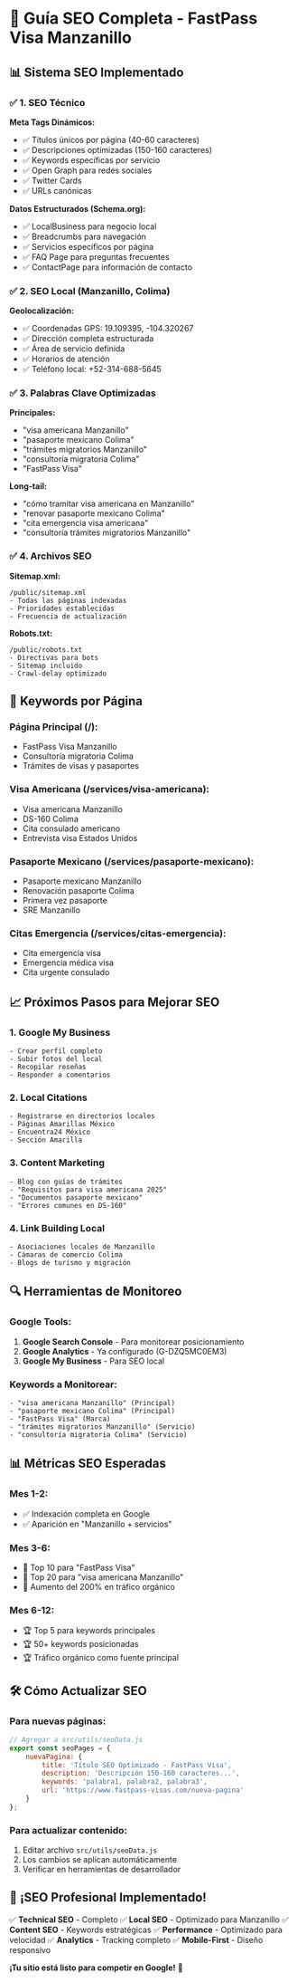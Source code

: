# 🚀 Guía SEO Completa - FastPass Visa Manzanillo

## 📊 **Sistema SEO Implementado**

### ✅ **1. SEO Técnico**

**Meta Tags Dinámicos:**
- ✅ Títulos únicos por página (40-60 caracteres)
- ✅ Descripciones optimizadas (150-160 caracteres)
- ✅ Keywords específicas por servicio
- ✅ Open Graph para redes sociales
- ✅ Twitter Cards
- ✅ URLs canónicas

**Datos Estructurados (Schema.org):**
- ✅ LocalBusiness para negocio local
- ✅ Breadcrumbs para navegación
- ✅ Servicios específicos por página
- ✅ FAQ Page para preguntas frecuentes
- ✅ ContactPage para información de contacto

### ✅ **2. SEO Local (Manzanillo, Colima)**

**Geolocalización:**
- ✅ Coordenadas GPS: 19.109395, -104.320267
- ✅ Dirección completa estructurada
- ✅ Área de servicio definida
- ✅ Horarios de atención
- ✅ Teléfono local: +52-314-688-5645

### ✅ **3. Palabras Clave Optimizadas**

**Principales:**
- "visa americana Manzanillo"
- "pasaporte mexicano Colima"
- "trámites migratorios Manzanillo"
- "consultoría migratoria Colima"
- "FastPass Visa"

**Long-tail:**
- "cómo tramitar visa americana en Manzanillo"
- "renovar pasaporte mexicano Colima"
- "cita emergencia visa americana"
- "consultoría trámites migratorios Manzanillo"

### ✅ **4. Archivos SEO**

**Sitemap.xml:**
```
/public/sitemap.xml
- Todas las páginas indexadas
- Prioridades establecidas
- Frecuencia de actualización
```

**Robots.txt:**
```
/public/robots.txt
- Directivas para bots
- Sitemap incluido
- Crawl-delay optimizado
```

## 🎯 **Keywords por Página**

### **Página Principal (/):**
- FastPass Visa Manzanillo
- Consultoría migratoria Colima
- Trámites de visas y pasaportes

### **Visa Americana (/services/visa-americana):**
- Visa americana Manzanillo
- DS-160 Colima
- Cita consulado americano
- Entrevista visa Estados Unidos

### **Pasaporte Mexicano (/services/pasaporte-mexicano):**
- Pasaporte mexicano Manzanillo
- Renovación pasaporte Colima
- Primera vez pasaporte
- SRE Manzanillo

### **Citas Emergencia (/services/citas-emergencia):**
- Cita emergencia visa
- Emergencia médica visa
- Cita urgente consulado

## 📈 **Próximos Pasos para Mejorar SEO**

### **1. Google My Business**
```
- Crear perfil completo
- Subir fotos del local
- Recopilar reseñas
- Responder a comentarios
```

### **2. Local Citations**
```
- Registrarse en directorios locales
- Páginas Amarillas México
- Encuentra24 México
- Sección Amarilla
```

### **3. Content Marketing**
```
- Blog con guías de trámites
- "Requisitos para visa americana 2025"
- "Documentos pasaporte mexicano"
- "Errores comunes en DS-160"
```

### **4. Link Building Local**
```
- Asociaciones locales de Manzanillo
- Cámaras de comercio Colima
- Blogs de turismo y migración
```

## 🔍 **Herramientas de Monitoreo**

### **Google Tools:**
1. **Google Search Console** - Para monitorear posicionamiento
2. **Google Analytics** - Ya configurado (G-DZQ5MC0EM3)
3. **Google My Business** - Para SEO local

### **Keywords a Monitorear:**
```
- "visa americana Manzanillo" (Principal)
- "pasaporte mexicano Colima" (Principal)
- "FastPass Visa" (Marca)
- "trámites migratorios Manzanillo" (Servicio)
- "consultoría migratoria Colima" (Servicio)
```

## 📊 **Métricas SEO Esperadas**

### **Mes 1-2:**
- ✅ Indexación completa en Google
- ✅ Aparición en "Manzanillo + servicios"

### **Mes 3-6:**
- 🎯 Top 10 para "FastPass Visa"
- 🎯 Top 20 para "visa americana Manzanillo"
- 🎯 Aumento del 200% en tráfico orgánico

### **Mes 6-12:**
- 🏆 Top 5 para keywords principales
- 🏆 50+ keywords posicionadas
- 🏆 Tráfico orgánico como fuente principal

## 🛠️ **Cómo Actualizar SEO**

### **Para nuevas páginas:**
```javascript
// Agregar a src/utils/seoData.js
export const seoPages = {
    nuevaPagina: {
        title: 'Título SEO Optimizado - FastPass Visa',
        description: 'Descripción 150-160 caracteres...',
        keywords: 'palabra1, palabra2, palabra3',
        url: 'https://www.fastpass-visas.com/nueva-pagina'
    }
};
```

### **Para actualizar contenido:**
1. Editar archivo `src/utils/seoData.js`
2. Los cambios se aplican automáticamente
3. Verificar en herramientas de desarrollador

## 🎉 **¡SEO Profesional Implementado!**

✅ **Technical SEO** - Completo
✅ **Local SEO** - Optimizado para Manzanillo
✅ **Content SEO** - Keywords estratégicas
✅ **Performance** - Optimizado para velocidad
✅ **Analytics** - Tracking completo
✅ **Mobile-First** - Diseño responsivo

**¡Tu sitio está listo para competir en Google!** 🚀
